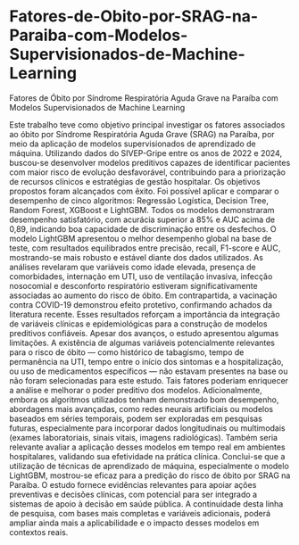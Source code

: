 # Fatores-de-Obito-por-SRAG-na-Paraiba-com-Modelos-Supervisionados-de-Machine-Learning
Fatores de Óbito por Síndrome Respiratória Aguda Grave na Paraíba com Modelos Supervisionados de Machine Learning

Este trabalho teve como objetivo principal investigar os fatores associados ao óbito por Síndrome Respiratória Aguda Grave (SRAG) na Paraíba, por meio da aplicação de modelos supervisionados de aprendizado de máquina. Utilizando dados do SIVEP-Gripe entre os anos de 2022 e 2024, buscou-se desenvolver modelos preditivos capazes de identificar pacientes com maior risco de evolução desfavorável, contribuindo para a priorização de recursos clínicos e estratégias de gestão hospitalar.
Os objetivos propostos foram alcançados com êxito. Foi possível aplicar e comparar o desempenho de cinco algoritmos: Regressão Logística, Decision Tree, Random Forest, XGBoost e LightGBM. Todos os modelos demonstraram desempenho satisfatório, com acurácia superior a 85% e AUC acima de 0,89, indicando boa capacidade de discriminação entre os desfechos. O modelo LightGBM apresentou o melhor desempenho global na base de teste, com resultados equilibrados entre precisão, recall, F1-score e AUC, mostrando-se mais robusto e estável diante dos dados utilizados.
As análises revelaram que variáveis como idade elevada, presença de comorbidades, internação em UTI, uso de ventilação invasiva, infecção nosocomial e desconforto respiratório estiveram significativamente associadas ao aumento do risco de óbito. Em contrapartida, a vacinação contra COVID-19 demonstrou efeito protetivo, confirmando achados da literatura recente. Esses resultados reforçam a importância da integração de variáveis clínicas e epidemiológicas para a construção de modelos preditivos confiáveis.
Apesar dos avanços, o estudo apresentou algumas limitações. A existência de algumas variáveis potencialmente relevantes para o risco de óbito — como histórico de tabagismo, tempo de permanência na UTI, tempo entre o início dos sintomas e a hospitalização, ou uso de medicamentos específicos — não estavam presentes na base ou não foram selecionadas para este estudo. Tais fatores poderiam enriquecer a análise e melhorar o poder preditivo dos modelos.
Adicionalmente, embora os algoritmos utilizados tenham demonstrado bom desempenho, abordagens mais avançadas, como redes neurais artificiais ou modelos baseados em séries temporais, podem ser exploradas em pesquisas futuras, especialmente para incorporar dados longitudinais ou multimodais (exames laboratoriais, sinais vitais, imagens radiológicas). Também seria relevante avaliar a aplicação desses modelos em tempo real em ambientes hospitalares, validando sua efetividade na prática clínica.
Conclui-se que a utilização de técnicas de aprendizado de máquina, especialmente o modelo LightGBM, mostrou-se eficaz para a predição do risco de óbito por SRAG na Paraíba. O estudo fornece evidências relevantes para apoiar ações preventivas e decisões clínicas, com potencial para ser integrado a sistemas de apoio à decisão em saúde pública. A continuidade desta linha de pesquisa, com bases mais completas e variáveis adicionais, poderá ampliar ainda mais a aplicabilidade e o impacto desses modelos em contextos reais.
